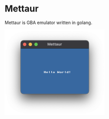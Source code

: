 # Mettaur

Mettaur is GBA emulator written in golang.

<img src="img/helloworld.png" width="320" alt="helloworld" />
